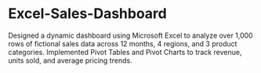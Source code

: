 # Excel-Sales-Dashboard
Designed a dynamic dashboard using Microsoft Excel to analyze over 1,000 rows of fictional sales data across 12 months, 4 regions, and 3 product categories. Implemented Pivot Tables and Pivot Charts to track revenue, units sold, and average pricing trends. 
